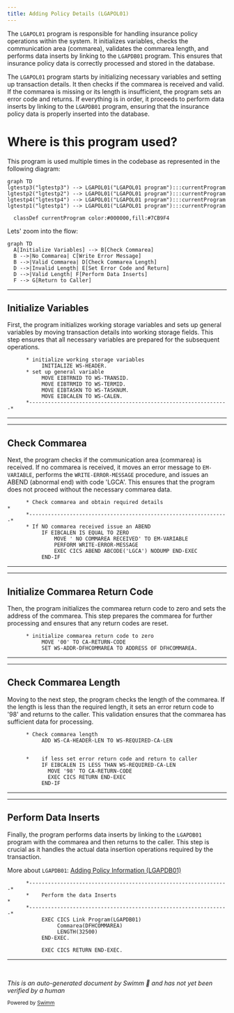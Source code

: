 ```yaml
---
title: Adding Policy Details (LGAPOL01)
---
```

The <SwmToken path="base/src/lgapol01.cbl" pos="13:6:6" line-data="       PROGRAM-ID. LGAPOL01.">`LGAPOL01`</SwmToken> program is responsible for handling insurance policy operations within the system. It initializes variables, checks the communication area (commarea), validates the commarea length, and performs data inserts by linking to the <SwmToken path="base/src/lgapol01.cbl" pos="121:9:9" line-data="           EXEC CICS Link Program(LGAPDB01)">`LGAPDB01`</SwmToken> program. This ensures that insurance policy data is correctly processed and stored in the database.

The <SwmToken path="base/src/lgapol01.cbl" pos="13:6:6" line-data="       PROGRAM-ID. LGAPOL01.">`LGAPOL01`</SwmToken> program starts by initializing necessary variables and setting up transaction details. It then checks if the commarea is received and valid. If the commarea is missing or its length is insufficient, the program sets an error code and returns. If everything is in order, it proceeds to perform data inserts by linking to the <SwmToken path="base/src/lgapol01.cbl" pos="121:9:9" line-data="           EXEC CICS Link Program(LGAPDB01)">`LGAPDB01`</SwmToken> program, ensuring that the insurance policy data is properly inserted into the database.

# Where is this program used?

This program is used multiple times in the codebase as represented in the following diagram:

```mermaid
graph TD
lgtestp3("lgtestp3") --> LGAPOL01("LGAPOL01 program"):::currentProgram
lgtestp2("lgtestp2") --> LGAPOL01("LGAPOL01 program"):::currentProgram
lgtestp4("lgtestp4") --> LGAPOL01("LGAPOL01 program"):::currentProgram
lgtestp1("lgtestp1") --> LGAPOL01("LGAPOL01 program"):::currentProgram

  classDef currentProgram color:#000000,fill:#7CB9F4
```

Lets' zoom into the flow:

```mermaid
graph TD
  A[Initialize Variables] --> B[Check Commarea]
  B -->|No Commarea| C[Write Error Message]
  B -->|Valid Commarea| D[Check Commarea Length]
  D -->|Invalid Length| E[Set Error Code and Return]
  D -->|Valid Length| F[Perform Data Inserts]
  F --> G[Return to Caller]
```

<SwmSnippet path="/base/src/lgapol01.cbl" line="85">

---

## Initialize Variables

First, the program initializes working storage variables and sets up general variables by moving transaction details into working storage fields. This step ensures that all necessary variables are prepared for the subsequent operations.

```cobol
      * initialize working storage variables
           INITIALIZE WS-HEADER.
      * set up general variable
           MOVE EIBTRNID TO WS-TRANSID.
           MOVE EIBTRMID TO WS-TERMID.
           MOVE EIBTASKN TO WS-TASKNUM.
           MOVE EIBCALEN TO WS-CALEN.
      *----------------------------------------------------------------*
```

---

</SwmSnippet>

<SwmSnippet path="/base/src/lgapol01.cbl" line="95">

---

## Check Commarea

Next, the program checks if the communication area (commarea) is received. If no commarea is received, it moves an error message to <SwmToken path="base/src/lgapol01.cbl" pos="99:14:16" line-data="               MOVE &#39; NO COMMAREA RECEIVED&#39; TO EM-VARIABLE">`EM-VARIABLE`</SwmToken>, performs the <SwmToken path="base/src/lgapol01.cbl" pos="100:3:7" line-data="               PERFORM WRITE-ERROR-MESSAGE">`WRITE-ERROR-MESSAGE`</SwmToken> procedure, and issues an ABEND (abnormal end) with code 'LGCA'. This ensures that the program does not proceed without the necessary commarea data.

```cobol
      * Check commarea and obtain required details                     *
      *----------------------------------------------------------------*
      * If NO commarea received issue an ABEND
           IF EIBCALEN IS EQUAL TO ZERO
               MOVE ' NO COMMAREA RECEIVED' TO EM-VARIABLE
               PERFORM WRITE-ERROR-MESSAGE
               EXEC CICS ABEND ABCODE('LGCA') NODUMP END-EXEC
           END-IF
```

---

</SwmSnippet>

<SwmSnippet path="/base/src/lgapol01.cbl" line="104">

---

## Initialize Commarea Return Code

Then, the program initializes the commarea return code to zero and sets the address of the commarea. This step prepares the commarea for further processing and ensures that any return codes are reset.

```cobol
      * initialize commarea return code to zero
           MOVE '00' TO CA-RETURN-CODE
           SET WS-ADDR-DFHCOMMAREA TO ADDRESS OF DFHCOMMAREA.
```

---

</SwmSnippet>

<SwmSnippet path="/base/src/lgapol01.cbl" line="108">

---

## Check Commarea Length

Moving to the next step, the program checks the length of the commarea. If the length is less than the required length, it sets an error return code to '98' and returns to the caller. This validation ensures that the commarea has sufficient data for processing.

```cobol
      * Check commarea length
           ADD WS-CA-HEADER-LEN TO WS-REQUIRED-CA-LEN


      *    if less set error return code and return to caller
           IF EIBCALEN IS LESS THAN WS-REQUIRED-CA-LEN
             MOVE '98' TO CA-RETURN-CODE
             EXEC CICS RETURN END-EXEC
           END-IF
```

---

</SwmSnippet>

<SwmSnippet path="/base/src/lgapol01.cbl" line="118">

---

## Perform Data Inserts

Finally, the program performs data inserts by linking to the <SwmToken path="base/src/lgapol01.cbl" pos="121:9:9" line-data="           EXEC CICS Link Program(LGAPDB01)">`LGAPDB01`</SwmToken> program with the commarea and then returns to the caller. This step is crucial as it handles the actual data insertion operations required by the transaction.

More about <SwmToken path="base/src/lgapol01.cbl" pos="121:9:9" line-data="           EXEC CICS Link Program(LGAPDB01)">`LGAPDB01`</SwmToken>: <SwmLink doc-title="Adding Policy Information (LGAPDB01)">[Adding Policy Information (LGAPDB01)](/.swm/adding-policy-information-lgapdb01.iuyvorm7.sw.md)</SwmLink>

```cobol
      *----------------------------------------------------------------*
      *    Perform the data Inserts                                    *
      *----------------------------------------------------------------*
           EXEC CICS Link Program(LGAPDB01)
                Commarea(DFHCOMMAREA)
                LENGTH(32500)
           END-EXEC.

           EXEC CICS RETURN END-EXEC.
```

---

</SwmSnippet>

&nbsp;

*This is an auto-generated document by Swimm 🌊 and has not yet been verified by a human*

<SwmMeta version="3.0.0" repo-id="Z2l0aHViJTNBJTNBa3luZHJ5bC1jaWNzLWdlbmFwcCUzQSUzQVN3aW1tLURlbW8=" repo-name="kyndryl-cics-genapp"><sup>Powered by [Swimm](/)</sup></SwmMeta>
